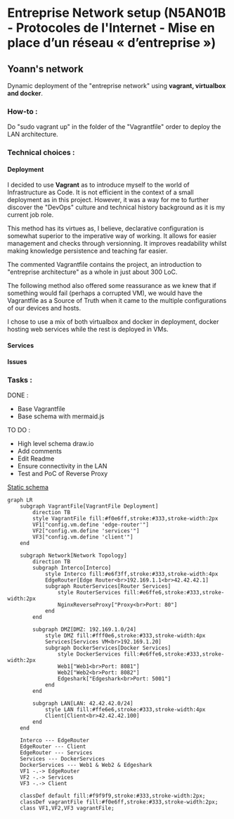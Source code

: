 # Entreprise Network setup (N5AN01B - Protocoles de l'Internet - Mise en place d’un réseau « d’entreprise »)

## Yoann's network

Dynamic deployment of the "entreprise network" using **vagrant, virtualbox and docker**.

### How-to :
Do "sudo vagrant up" in the folder of the "Vagrantfile" order to deploy the LAN architecture.

### Technical choices : 
#### Deployment
I decided to use **Vagrant** as to introduce myself to the world of Infrastructure as Code. It is not efficient in the context of a small deployment as in this project. However, it was a way for me to further discover the "DevOps" culture and technical history background as it is my current job role.

This method has its virtues as, I believe, declarative configuration is somewhat superior to the imperative way of working. It allows for easier management and checks through versionning. It improves readability whilst making knowledge persistence and teaching far easier. 

The commented Vagrantfile contains the project, an introduction to "entreprise architecture" as a whole in just about 300 LoC.

The following method also offered some reassurance as we knew that if something would fail (perhaps a corrupted VM), we would have the Vagrantfile as a Source of Truth when it came to the multiple configurations of our devices and hosts.

I chose to use a mix of both virtualbox and docker in deployment, docker hosting web services while the rest is deployed in VMs.

#### Services

#### Issues


### Tasks : 
DONE :
  - Base Vagrantfile
  - Base schema with mermaid.js

TO DO :
  - High level schema draw.io
  - Add comments
  - Edit Readme
  - Ensure connectivity in the LAN
  - Test and PoC of Reverse Proxy
    
[Static schema](yoannn-net/schema_mermaid.png)

```mermaid
graph LR
    subgraph VagrantFile[VagrantFile Deployment]
        direction TB
        style VagrantFile fill:#f0e6ff,stroke:#333,stroke-width:2px
        VF1["config.vm.define 'edge-router'"]
        VF2["config.vm.define 'services'"]
        VF3["config.vm.define 'client'"]
    end

    subgraph Network[Network Topology]
        direction TB
        subgraph Interco[Interco]
            style Interco fill:#e6f3ff,stroke:#333,stroke-width:4px
            EdgeRouter[Edge Router<br>192.169.1.1<br>42.42.42.1]
            subgraph RouterServices[Router Services]
                style RouterServices fill:#e6ffe6,stroke:#333,stroke-width:2px
                NginxReverseProxy["Proxy<br>Port: 80"]
            end
        end

        subgraph DMZ[DMZ: 192.169.1.0/24]
            style DMZ fill:#fff0e6,stroke:#333,stroke-width:4px
            Services[Services VM<br>192.169.1.20]
            subgraph DockerServices[Docker Services]
                style DockerServices fill:#e6ffe6,stroke:#333,stroke-width:2px
                Web1["Web1<br>Port: 8081"]
                Web2["Web2<br>Port: 8082"]
                Edgeshark["Edgeshark<br>Port: 5001"]
            end
        end

        subgraph LAN[LAN: 42.42.42.0/24]
            style LAN fill:#ffe6e6,stroke:#333,stroke-width:4px
            Client[Client<br>42.42.42.100]
        end
    end

    Interco --- EdgeRouter
    EdgeRouter --- Client
    EdgeRouter --- Services
    Services --- DockerServices
    DockerServices --- Web1 & Web2 & Edgeshark
    VF1 -.-> EdgeRouter
    VF2 -.-> Services
    VF3 -.-> Client

    classDef default fill:#f9f9f9,stroke:#333,stroke-width:2px;
    classDef vagrantFile fill:#f0e6ff,stroke:#333,stroke-width:2px;
    class VF1,VF2,VF3 vagrantFile;

```
